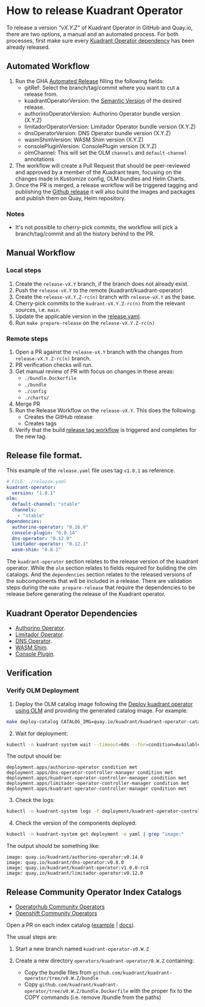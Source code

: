 # How to release Kuadrant Operator

To release a version _“vX.Y.Z”_ of Kuadrant Operator in GitHub and Quay.io, there are two options, a manual and an automated process.
For both processes, first make sure every [Kuadrant Operator dependency](https://github.com/Kuadrant/kuadrant-operator/blob/main/RELEASE.md#kuadrant-operator-dependencies) has been already released.

## Automated Workflow

1. Run the GHA  [Automated Release](https://github.com/Kuadrant/kuadrant-operator/actions/workflows/automated-release.yaml)
   filling the following fields:
   - gitRef: Select the branch/tag/commit where you want to cut a release from.
   - kuadrantOperatorVersion: the [Semantic Version](https://semver.org/) of the desired release.
   - authorinoOperatorVersion: Authorino Operator bundle version (X.Y.Z)
   - limitadorOperatorVersion: Limitador Operator bundle version (X.Y.Z)
   - dnsOperatorVersion: DNS Operator bundle version (X.Y.Z)
   - wasmShimVersion: WASM Shim version (X.Y.Z)
   - consolePluginVersion: ConsolePlugin version (X.Y.Z)
   - olmChannel: This will set the OLM `channels` and `default-channel` annotations
2. The workflow will create a Pull Request that should be peer-reviewed and approved by a member of the Kuadrant team, focusing on the changes made in Kustomize config, OLM bundles and Helm Charts.
3. Once the PR is merged, a release workflow will be triggered tagging and publishing the [Github release](https://github.com/Kuadrant/kuadrant-operator/releases)
   it will also build the images and packages and publish them on Quay, Helm repository.

### Notes
* It's not possible to cherry-pick commits, the workflow will pick a branch/tag/commit and all the history behind to the PR.

## Manual Workflow

### Local steps

1. Create the `release-vX.Y` branch, if the branch does not already exist. 
2. Push the `release-vX.Y` to the remote (kuadrant/kuadrant-operator)
3. Create the `release-vX.Y.Z-rc(n)` branch with `release-vX.Y` as the base.
4. Cherry-pick commits to the `kudrant-vX.Y.Z-rc(n)` from the relevant sources, i.e. `main`.
5. Update the applicable version in the [release.yaml](https://github.com/Kuadrant/kuadrant-operator/blob/main/RELEASE.md#release-file-format).
6. Run `make prepare-release` on the `release-vX.Y.Z-rc(n)`

### Remote steps

1. Open a PR against the `release-vX.Y` branch with the changes from `release-vX.Y.Z-rc(n)` branch. 
2. PR verification checks will run.
3. Get manual review of PR with focus on changes in these areas:
   * `./bundle.Dockerfile`
   * `./bundle`
   * `./config`
   * `./charts/`
4. Merge PR
5. Run the Release Workflow on the `release-vX.Y`. This does the following:
   * Creates the GitHub release
   * Creates tags
6. Verify that the build [release tag workflow](https://github.com/Kuadrant/kuadrant-operator/actions/workflows/build-images-for-tag-release.yaml) is triggered and completes for the new tag.

## Release file format.
This example of the `release.yaml` file uses tag `v1.0.1` as reference.

```yaml
# FILE: ./release.yaml
kuadrant-operator:
  version: "1.0.1"
olm:
  default-channel: "stable"
  channels:
    - "stable"
dependencies:
  authorino-operator: "0.16.0"
  console-plugin: "0.0.14"
  dns-operator: "0.12.0"
  limitador-operator: "0.12.1"
  wasm-shim: "0.8.1"
```

The `kuadrant-operator` section relates to the release version of the kuadrant operator.
While the `olm` section relates to fields required for building the olm catalogs.
And the `dependencies` section relates to the released versions of the subcomponents that will be included in a release.
There are validation steps during the `make prepare-release` that require the dependencies to be release before generating the release of the Kuadrant operator.

## Kuadrant Operator Dependencies
   * [Authorino Operator](https://github.com/Kuadrant/authorino-operator/blob/main/RELEASE.md).
   * [Limitador Operator](https://github.com/Kuadrant/limitador-operator/blob/main/RELEASE.md).
   * [DNS Operator](https://github.com/Kuadrant/dns-operator/blob/main/docs/RELEASE.md).
   * [WASM Shim](https://github.com/Kuadrant/wasm-shim/).
   * [Console Plugin](https://github.com/Kuadrant/kuadrant-console-plugin).

## Verification 

### Verify OLM Deployment

1. Deploy the OLM catalog image following the [Deploy kuadrant operator using OLM](/doc/development.md#deploy-kuadrant-operator-using-olm) and providing the generated catalog image. For example:
```sh
make deploy-catalog CATALOG_IMG=quay.io/kuadrant/kuadrant-operator-catalog:v1.0.0-rc4
```

2. Wait for deployment:
```sh
kubectl -n kuadrant-system wait --timeout=60s --for=condition=Available deployments --all
```

The output should be:

```
deployment.apps/authorino-operator condition met
deployment.apps/dns-operator-controller-manager condition met
deployment.apps/kuadrant-operator-controller-manager condition met
deployment.apps/limitador-operator-controller-manager condition met
deployment.apps/kuadrant-operator-controller-manager condition met
```

3. Check the logs:
```sh
kubectl -n kuadrant-system logs -f deployment/kuadrant-operator-controller-manager
```

4. Check the version of the components deployed:
```sh
kubectl -n kuadrant-system get deployment -o yaml | grep "image:"
```
The output should be something like:

```
image: quay.io/kuadrant/authorino-operator:v0.14.0
image: quay.io/kuadrant/dns-operator:v0.8.0
image: quay.io/kuadrant/kuadrant-operator:v1.0.0-rc4
image: quay.io/kuadrant/limitador-operator:v0.12.0
```

## Release Community Operator Index Catalogs

- [Operatorhub Community Operators](https://github.com/k8s-operatorhub/community-operators)
- [Openshift Community Operators](http://github.com/redhat-openshift-ecosystem/community-operators-prod)

Open a PR on each index catalog ([example](https://github.com/redhat-openshift-ecosystem/community-operators-prod/pull/1595) |
[docs](https://redhat-openshift-ecosystem.github.io/community-operators-prod/operator-release-process/)).

The usual steps are:

1. Start a new branch named `kuadrant-operator-v0.W.Z`

2. Create a new directory `operators/kuadrant-operator/0.W.Z` containing:

    * Copy the bundle files from `github.com/kuadrant/kuadrant-operator/tree/v0.W.Z/bundle`
    * Copy `github.com/kuadrant/kuadrant-operator/tree/v0.W.Z/bundle.Dockerfile` with the proper fix to the COPY commands
      (i.e. remove /bundle from the paths)

